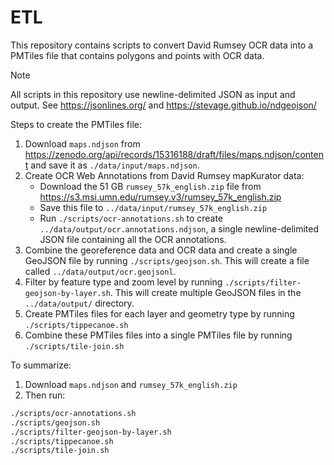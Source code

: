 # ETL

This repository contains scripts to convert David Rumsey OCR data into a PMTiles file that contains polygons and points with OCR data.

> [!NOTE]
> All scripts in this repository use newline-delimited JSON as input and output. See https://jsonlines.org/ and https://stevage.github.io/ndgeojson/

Steps to create the PMTiles file:

1. Download `maps.ndjson` from https://zenodo.org/api/records/15316188/draft/files/maps.ndjson/content and save it as `./data/input/maps.ndjson`.
2. Create OCR Web Annotations from David Rumsey mapKurator data:
   - Download the 51 GB `rumsey_57k_english.zip` file from https://s3.msi.umn.edu/rumsey.v3/rumsey_57k_english.zip
   - Save this file to `../data/input/rumsey_57k_english.zip`
   - Run `./scripts/ocr-annotations.sh` to create `../data/output/ocr.annotations.ndjson`, a single newline-delimited JSON file containing all the OCR annotations.
3. Combine the georeference data and OCR data and create a single GeoJSON file by running `./scripts/geojson.sh`. This will create a file called `../data/output/ocr.geojsonl`.
4. Filter by feature type and zoom level by running `./scripts/filter-geojson-by-layer.sh`. This will create multiple GeoJSON files in the `../data/output/` directory.
5. Create PMTiles files for each layer and geometry type by running `./scripts/tippecanoe.sh`
6. Combine these PMTiles files into a single PMTiles file by running `./scripts/tile-join.sh`

To summarize:

1. Download `maps.ndjson` and `rumsey_57k_english.zip`
2. Then run:

```bash
./scripts/ocr-annotations.sh
./scripts/geojson.sh
./scripts/filter-geojson-by-layer.sh
./scripts/tippecanoe.sh
./scripts/tile-join.sh
```
